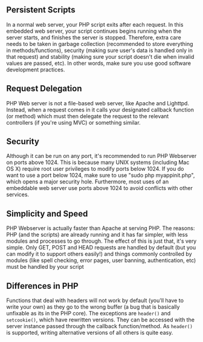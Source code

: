 ## Persistent Scripts ##
In a normal web server, your PHP script exits after each request. In this embedded web server, your script continues begins running when the server starts, and finishes the server is stopped. Therefore, extra care needs to be taken in garbage collection (recommended to store everything in methods/functions), security (making sure user's data is handled only in that request) and stability (making sure your script doesn't die when invalid values are passed, etc). In other words, make sure you use good software development practices.

## Request Delegation ##
PHP Web server is not a file-based web server, like Apache and Lighttpd. Instead, when a request comes in it calls your designated callback function (or method) which must then delegate the request to the relevant controllers (if you're using MVC) or something similar.

## Security ##
Although it can be run on any port, it's recommended to run PHP Webserver on ports above 1024. This is because many UNIX systems (including Mac OS X) require root user privileges to modify ports below 1024. If you do want to use a port below 1024, make sure to use "sudo php myappinit.php", which opens a major security hole. Furthermore, most uses of an embeddable web server use ports above 1024 to avoid conflicts with other services.

## Simplicity and Speed ##
PHP Webserver is actually faster than Apache at serving PHP. The reasons: PHP (and the scripts) are already running and it has far simpler, with less modules and processes to go through. The effect of this is just that, it's very simple. Only GET, POST and HEAD requests are handled by default (but you can modify it to support others easily!) and things commonly controlled by modules (like spell checking, error pages, user banning, authentication, etc) must be handled by your script

## Differences in PHP ##
Functions that deal with headers will not work by default (you'll have to write your own) as they go to the wrong buffer (a bug that is basically unfixable as its in the PHP core). The exceptions are `header()` and `setcookie()`, which have rewritten versions. They can be accessed with the server instance passed through the callback function/method. As `header()` is supported, writing alternative versions of all others is quite easy.